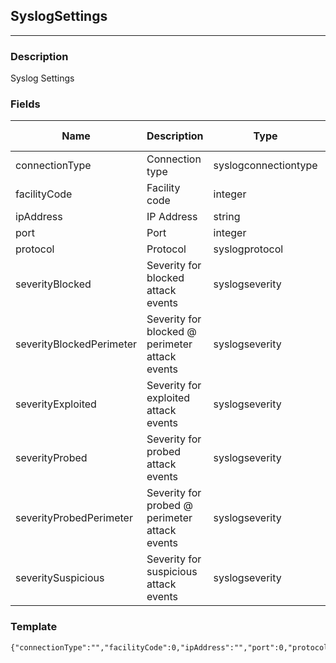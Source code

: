 ## SyslogSettings
---
### Description
Syslog Settings
### Fields
| Name | Description | Type | Allowed Values | Required |
| ---- | ----------- | ---- | -------------- | -------- |
| connectionType | Connection type | syslogconnectiontype |  | true |
| facilityCode | Facility code | integer |  | true |
| ipAddress | IP Address | string |  | true |
| port | Port | integer |  | true |
| protocol | Protocol | syslogprotocol |  | false |
| severityBlocked | Severity for blocked attack events | syslogseverity |  | false |
| severityBlockedPerimeter | Severity for blocked @ perimeter attack events | syslogseverity |  | false |
| severityExploited | Severity for exploited attack events | syslogseverity |  | false |
| severityProbed | Severity for probed attack events | syslogseverity |  | false |
| severityProbedPerimeter | Severity for probed @ perimeter attack events | syslogseverity |  | false |
| severitySuspicious | Severity for suspicious attack events | syslogseverity |  | false |
### Template
```
{"connectionType":"","facilityCode":0,"ipAddress":"","port":0,"protocol":"","severityBlocked":"","severityBlockedPerimeter":"","severityExploited":"","severityProbed":"","severityProbedPerimeter":"","severitySuspicious":""}
```
